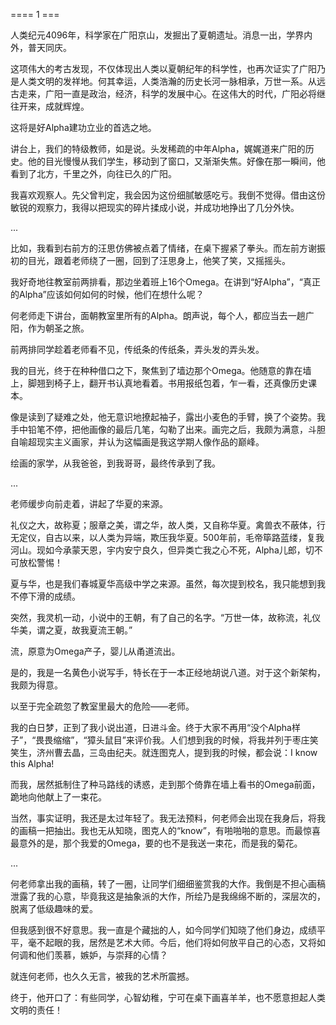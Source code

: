 ==== 1 ===

人类纪元4096年，科学家在广阳京山，发掘出了夏朝遗址。消息一出，学界内外，普天同庆。

这项伟大的考古发现，不仅体现出人类以夏朝纪年的科学性，也再次证实了广阳乃是人类文明的发祥地。何其幸运，人类浩瀚的历史长河一脉相承，万世一系。从远古走来，广阳一直是政治，经济，科学的发展中心。在这伟大的时代，广阳必将继往开来，成就辉煌。

这将是好Alpha建功立业的首选之地。

讲台上，我们的特级教师，如是说。头发稀疏的中年Alpha，娓娓道来广阳的历史。他的目光慢慢从我们学生，移动到了窗口，又渐渐失焦。好像在那一瞬间，他看到了北方，千里之外，向往已久的广阳。

我喜欢观察人。先父曾判定，我会因为这份细腻敏感吃亏。我倒不觉得。借由这份敏锐的观察力，我得以把现实的碎片揉成小说，并成功地挣出了几分外快。

...

比如，我看到右前方的汪思仿佛被点着了情绪，在桌下握紧了拳头。而左前方谢振初的目光，跟着老师绕了一圈，回到了汪思身上，他笑了笑，又摇摇头。

我好奇地往教室前两排看，那边坐着班上16个Omega。在讲到“好Alpha”，“真正的Alpha”应该如何如何的时候，他们在想什么呢？

何老师走下讲台，面朝教室里所有的Alpha。朗声说，每个人，都应当去一趟广阳，作为朝圣之旅。

前两排同学趁着老师看不见，传纸条的传纸条，弄头发的弄头发。

我的目光，终于在种种借口之下，聚焦到了墙边那个Omega。他随意的靠在墙上，脚翘到椅子上，翻开书认真地看着。书用报纸包着，乍一看，还真像历史课本。

像是读到了疑难之处，他无意识地撩起袖子，露出小麦色的手臂，换了个姿势。我手中铅笔不停，把他画像的最后几笔，勾勒了出来。画完之后，我颇为满意，斗胆自喻超现实主义画家，并认为这幅画是我这学期人像作品的巅峰。

绘画的家学，从我爸爸，到我哥哥，最终传承到了我。

...

老师缓步向前走着，讲起了华夏的来源。

礼仪之大，故称夏；服章之美，谓之华，故人类，又自称华夏。禽兽衣不蔽体，行无定仪，自古以来，以人类为异端，欺压我华夏。500年前，毛帝筚路蓝缕，复我河山。现如今承蒙天恩，宇内安宁良久，但异类亡我之心不死，Alpha儿郎，切不可放松警惕！

夏与华，也是我们春城夏华高级中学之来源。虽然，每次提到校名，我只能想到我不停下滑的成绩。

突然，我灵机一动，小说中的王朝，有了自己的名字。“万世一体，故称流，礼仪华美，谓之夏，故我夏流王朝。”

流，原意为Omega产子，婴儿从甬道流出。

是的，我是一名黄色小说写手，特长在于一本正经地胡说八道。对于这个新架构，我颇为得意。

以至于完全疏忽了教室里最大的危险——老师。

我的白日梦，正到了我小说出道，日进斗金。终于大家不再用“没个Alpha样子”，“畏畏缩缩”，“獐头鼠目”来评价我。人们想到我的时候，将我并列于枣庄笑笑生，济州曹去晶，三岛由纪夫。就连图克人，提到我的时候，都会说：I know this Alpha!

而我，居然抵制住了种马路线的诱惑，走到那个倚靠在墙上看书的Omega前面，跪地向他献上了一束花。

当然，事实证明，我还是太过年轻了。我无法预料，何老师会出现在我身后，将我的画稿一把抽出。我也无从知晓，图克人的“know”，有啪啪啪的意思。而最惊喜最意外的是，那个我爱的Omega，要的也不是我送一束花，而是我的菊花。

...

何老师拿出我的画稿，转了一圈，让同学们细细鉴赏我的大作。我倒是不担心画稿泄露了我的心意，毕竟我这是抽象派的大作，所绘乃是我绵绵不断的，深层次的，脱离了低级趣味的爱。

但我感到很不好意思。我一直是个藏拙的人，如今同学们知晓了他们身边，成绩平平，毫不起眼的我，居然是艺术大师。今后，他们将如何放平自己的心态，又将如何调和他们羡慕，嫉妒，与崇拜的心情？

就连何老师，也久久无言，被我的艺术所震撼。

终于，他开口了：有些同学，心智幼稚，宁可在桌下画喜羊羊，也不愿意担起人类文明的责任！